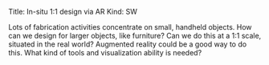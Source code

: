 Title: In-situ 1:1 design via AR
Kind: SW

Lots of fabrication activities concentrate on small, handheld objects.
How can we design for larger objects, like furniture? Can we do this
at a 1:1 scale, situated in the real world? Augmented reality could be
a good way to do this. What kind of tools and visualization ability is
needed?
